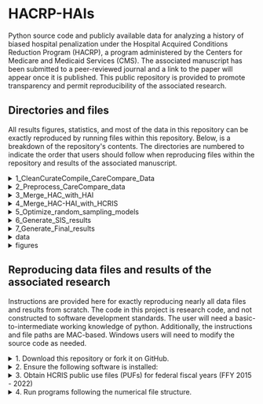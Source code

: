 # HACRP-HAIs

Python source code and publicly available data for analyzing a history of biased hospital penalization under the Hospital Acquired Conditions Reduction Program (HACRP), a program administered by the Centers for Medicare and Medicaid Services (CMS). The associated manuscript has been submitted to a peer-reviewed journal and a link to the paper will appear once it is published. This public repository is provided to promote transparency and permit reproducibility of the associated research.


## Directories and files
All results figures, statistics, and most of the data in this repository can be exactly reproduced by running files within this repository. Below, is a breakdown of the repository's contents. The directories are numbered to indicate the order that users should follow when reproducing files within the repository and results of the associated manuscript.

<details><summary>1_CleanCurateCompile_CareCompare_Data</summary>
Each python file in this directory aggregates years of archived CMS CareCompare data into a single file.

- `HACRP_Facility_Files_CombineYears.py`
- `HAI_Facility_Files_CombineYears.py`

</details>


<details><summary>2_Preprocess_CareCompare_data</summary>
Each python file in this directory preprocesses time-aggregated HAI data to achieve standardized feature names and filtered-feature datasets.

- `Generate_CAUTI_data.py`
- `Generate_CLABSI_data.py`
- `Generate_MRSA_data.py`
- `Generate_CDI_data.py`

</details>

<details><summary>3_Merge_HAC_with_HAI</summary>
Jupyter notebook files in this directory merge data from HAI files with data from HACRP files. These files are also responsible for reproducing HACRP penalty assignments from scratch (a vital validation step). Each year is represented by its own file, due to the complexity of the tasks and varied changes in the HACRP program from one year to the next.

- `2015.ipynb`
- `2016.ipynb`
- `2017-Part1.ipynb`
- `2017-Part2.ipynb`
- `2018.ipynb`
- `2019.ipynb`
- `2020.ipynb`
- `2021.ipynb`
- `2022.ipynb`   
</details>

<details><summary>4_Merge_HAC-HAI_with_HCRIS</summary>
Jupyter notebook files in this directory take the merged HAC-HAI data and then merge it with data from the CMS Healthcare Cost Report Information System (HCRIS).

- <details><summary>1_generate_filtered_PUF_df.ipynb</summary>

     - This Jupyter notebook file checks, constructs, and/or reproduces payments from the Inpatient Prospective Payment System (IPPS) and penalties from the Hospital Acquired Conditions Reduction Program (HACRP). These data are obtained from HCRIS data sets.

- <details><summary>2_generate_compiled_df.ipynb</summary>

     - This Jupyter notebook produces the compiled file of HAI, HACRP, and HCRIS data that will be used in part for optimizing random sampling models, which are in-turn used to calculate the standardized infection score (SIS).

</details>


<details><summary>5_Optimize_random_sampling_models</summary>
The purpose of contents in this directory are to explain the variation in reported numbers of infections for specific types of HAIs (across years and among hospitals) as a consequence of random variation based on hospital volume. The models used here are based on a simple binomial random sampling approach (similar to a model based on coin flips).

- <details><summary>CAUTI_opt_DataGen.py</summary>
	- A small file (only 8 lines). The file is used to pass CAUTI-based parameters and arguments to functions in the HAI_optimize.py file.

- <details><summary>CLABSI_opt_DataGen.py</summary>
	- A small file (only 8 lines). The file is used to pass CLABSI-based parameters and arguments to functions in the HAI_optimize.py file.

- <details><summary>MRSA_opt_DataGen.py</summary>
	- A small file (only 8 lines). The file is used to pass MRSA-based parameters and arguments to functions in the HAI_optimize.py file.

- <details><summary>CDI_opt_DataGen.py</summary>
	- A small file (only 8 lines). The file is used to pass CDI-based parameters and arguments to functions in the HAI_optimize.py file.	  
- <details><summary>HAI_optimize.py</summary>

	- This python file optimizes parameters of random sampling models for particular types of HAIs (CAUTI, CLABSI, MRSA, CDI).

</details>


<details><summary>6_Generate_SIS_results</summary>
The jupyter notebooks in this directory are similar to those in the Merge_HAC_with_HAI directory. However, rather than attempt to reproduce actual HACRP penalty assignments using numbers of observed infections, each Jupyter notebook produces HACRP penalty assignments based on the numbers of infections expected at random based on volume.

- `SIS_2015.ipynb`
- `SIS_2016.ipynb`
- `SIS_2017.ipynb`
- `SIS_2018.ipynb`
- `SIS_2019.ipynb`
- `SIS_2020.ipynb`
- `SIS_2021.ipynb`
- `SIS_2022.ipynb`

</details>


<details><summary>7_Generate_Final_results</summary>
This jupyter notebook in this directory imports a single file containing merged data from all of the above directories (1 to 6). It then produces all tables and figures contained in the associated manuscript.

- `generate_final_results.ipynb`

</details>


<details><summary>data</summary>
This directory contains other directories, each containing data that are either imported or produced by the above directories (1 to 7).

- <details><summary>CareCompare_data</summary>

   - <details><summary>CombinedFiles_HACRP</summary>
   
   		- <details><summary>Facility.pkl</summary>
   		A pickle file containing cleaned and curated data from the Hospital Acquired Conditions Reduction Program (HACRP) files obtained from the CMS Care Compare hospitals archive.
   
   - <details><summary>CombinedFiles_HAI</summary>
   
   		- <details><summary>Facility.pkl</summary> 
   		A pickle file containing cleaned and curated data on Healthcare Associated Infections (HAIs) obtained from the CMS Care Compare hospitals archive.


	
- <details><summary>Compiled_HCRIS-HACRP-HAI-RAND</summary>
Files in this directory contain data merged from HCRIS, cost report data from RAND, and files from the CMS Care Compare archive for HAIs and the HACRP. The two files below contain the exact same data, but in different file formats.

	- `Compiled_HCRIS-HACRP-HAI-RAND.csv`
	- `Compiled_HCRIS-HACRP-HAI-RAND.pkl`
   

- <details><summary>finalized</summary>
This directory contains files that are the final product of merging data from HCRIS, RAND, and HAI and HACRP data from Care Compare, as well as data on reproduced penalty assignments, penalty assignments based on the standardized infection score (SIS), and penalty assignments based on random expectations. 

    - `final_2015.pkl`
    - `final_2016.pkl`
    - `final_2017.pkl`
    - `final_2018.pkl`
    - `final_2019.pkl`
    - `final_2020.pkl`
    - `final_2021.pkl`
    - `final_2022.pkl`
     

- <details><summary>HCRIS_data</summary>
This directory contains a file engineered from freely available SAS-based HCRIS cost report files. The file is generated by the `1_generate_filtered_PUF_df.ipynb` file. The resulting data file is then used by the `2_generate_compiled_df.ipynb` file.

     - `FilteredEngineeredPUF_p5.pkl`

- <details><summary>merged_HAC_HAI</summary>
Files in this directory are serialized python data files. These files contain HACRP data merged with HAI data, as well as reproduced penalty assignments and their associated data.

     - `HAI_HAC_2015.pkl`
     - `HAI_HAC_2016.pkl`
     - `HAI_HAC_2017.pkl`
     - `HAI_HAC_2018.pkl`
     - `HAI_HAC_2019.pkl`
     - `HAI_HAC_2020.pkl`
     - `HAI_HAC_2021.pkl`
     - `HAI_HAC_2022.pkl`
     - `P1_HAI_HAC_2017_holdout.pkl`
     - `P1_HAI_HAC_2017.pkl`

- <details><summary>optimized_by_HAI_file_date</summary>
This directory contains four other directories, each containing the outputs of random sample based modeling, including optimized model parameters.

     - CAUTI
     - CLABSI
     - MRSA
     - CDI

- <details><summary>preprocessed_HAI_data</summary>
	The directory holds curated and processed data from the CMS CareCompare Hospital archive. The contents are:
     - `CAUTI_Data.pkl`
     - `CLABSI_Data.pkl`
     - `MRSA_Data.pkl`
     - `CDI_Data.pkl`

     
- <details><summary>Rand_CostReport</summary>
This directory contains a file obtained from the RAND hospital cost report tool, which offers a single freely available file. This file is used in the current project to verify derived IPPS payment values.

     - `rand_hcris_free_2022_11_01.csv`

- <details><summary>states_codes</summary>
This directory contains a single small file. The file contains state codes used in the formation of 6-digit CMS facility numbers. These are used in verifying and engineering HCRIS data.

     - `HCRIS_STATE_CODES.csv`

</details>



<details><summary>figures</summary>
The files in this directory comprise the graphical results of the associated manuscript and its appendix.


- <details><summary>`Hists_HAC.png`</summary>
A figure showing that the distribution of random-based HAC scores is highly similar to the distribution of actual HAC scores.

- <details><summary>`Obs_v_Pred.png`</summary>
A figure showing that random expectations based on volume explain the majority of variation in reported numbers of infections across hospitals.

- <details><summary>`change_in_rank.png`</summary>
A figure showing the result of accounting for random expectations based on volume when calculating rates of HAIs. Specifically, hospital rankings in HAC scores drastically change when using the SIS to account for random expectations.

- <details><summary>`expected_penalties.png`</summary>
A figure showing the accumulation of biased HACRP penalties and inappropriate CMS savings across program years (2015 to 2022).

</details>




## Reproducing data files and results of the associated research

Instructions are provided here for exactly reproducing nearly all data files and results from scratch. The code in this project is research code, and not constructed to software development standards. The user will need a basic-to-intermediate working knowledge of python. Additionally, the instructions and file paths are MAC-based. Windows users will need to modify the source code as needed.

<details><summary>1. Download this repository or fork it on GitHub.</summary>

- The directory should be stored in a `GitHub` directory directly below the user directory. Otherwise, the user will need to change file paths in each python (.py) and jupyter notebook (.ipynb) file. 

</details>

<details><summary>2. Ensure the following software is installed:</summary>
Versions are those used in the current project. Similar versions will likely work as well. 

- python==3.8.12
- pandas==1.4.0 
- numpy==1.22.1
- scipy==1.7.3
- matplotlib==3.3.4
- matplotlib-inline==0.1.3
- jupyter-book==0.12.2
- jupyter-core==4.9.1
- ipython==8.0.1
- scikit_posthocs==0.7.0

</details>

<details><summary>3. Obtain HCRIS public use files (PUFs) for federal fiscal years (FFY 2015 - 2022) </summary>

- These files are downloaded from: `https://www.cms.gov/Research-Statistics-Data-and-Systems/Downloadable-Public-Use-Files/Cost-Reports/Cost-Reports-by-Fiscal-Year.` 

- For each FFY, these PUFs consist of a report table, a numeric table, and an alpha-numeric table. 

- These files are too large to provision with this project's repository. 

- Store the files on this path: `~/Desktop/HCRIS/HCRIS_PUFs/`, where the tilde (~) indicates the user directory. Of course, you can store them wherever you like, so long as the path in the `1_generate_filtered_PUF_df.ipynb` file is changed to reflect the PUFs location.

</details>

<details><summary>4. Run programs following the numerical file structure.</summary>

 - <details><summary>1_CleanCurateCompile_CareCompare_Data</summary>
Run these files to generate aggregated HAI and HACRP data. It doesn't matter which is run first.

	- `HACRP_Facility_Files_CombineYears.py`
	- `HAI_Facility_Files_CombineYears.py`


- <details><summary>2_Preprocess_CareCompare_data</summary>
Run these files to preprocesses aggregated HAI data. Each file will take a few hours, so it's best to run each in a different terminal window. It doesn't matter which is run first.

	- `Generate_CAUTI_data.py`
	- `Generate_CLABSI_data.py`
	- `Generate_MRSA_data.py`
	- `Generate_CDI_data.py`

- <details><summary>3_Merge_HAC_with_HAI</summary>
Run each of these Jupyter notebook files. With the exception of part 1 and part 2 for 2017, it doesn't matter which notebook you run first. For 2017, run part 1 first.

	- `2015.ipynb`
	- `2016.ipynb`
	- `2017-Part1.ipynb`
	- `2017-Part2.ipynb`
	- `2018.ipynb`
	- `2019.ipynb`
	- `2020.ipynb`
	- `2021.ipynb`
	- `2022.ipynb`   

- <details><summary>4_Merge_HAC-HAI_with_HCRIS</summary>
Run these Jupyter notebook files to merge HAC/HAI data with HCRIS data. Run `1_generate_filtered_PUF_df.ipynb` first.

	- `1_generate_filtered_PUF_df.ipynb`
	- `2_generate_compiled_df.ipynb`</summary>
	
- <details><summary>5_Optimize_random_sampling_models</summary>
Run each of the `...opt_DataGen.py` files to generate optimized random expectations for each type of HAI, for each hospital in each year. Each file will take seveal hours to run, so it is recommended to run each of the 4 files in its own terminal window.

	- `CAUTI_opt_DataGen.py`
	- `CLABSI_opt_DataGen.py`
	- `MRSA_opt_DataGen.py`
	- `CDI_opt_DataGen.py`		
	- `HAI_optimize.py`

- <details><summary>6_Generate_SIS_results</summary>
The jupyter notebooks in this directory are similar to those in the Merge_HAC_with_HAI directory. However, rather than attempt to reproduce actual HACRP penalty assignments using numbers of observed infections, each Jupyter notebook produces HACRP penalty assignments based on the numbers of infections expected at random based on volume.

	- `SIS_2015.ipynb`
	- `SIS_2016.ipynb`
	- `SIS_2017.ipynb`
	- `SIS_2018.ipynb`
	- `SIS_2019.ipynb`
	- `SIS_2020.ipynb`
	- `SIS_2021.ipynb`
	- `SIS_2022.ipynb`

- <details><summary>7_Generate_Final_results</summary>
Run this jupyter notebook to reproduce all tables and figures contained in the associated manuscript.

	- `generate_final_results.ipynb`

</details>